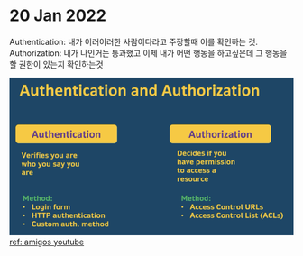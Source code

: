 # 20 Jan 2022   
   
Authentication: 내가 이러이러한 사람이다라고 주장할때 이를 확인하는 것.   
Authorization: 내가 나인거는 통과했고 이제 내가 어떤 행동을 하고싶은데 그 행동을 할 권한이 있는지 확인하는것   
   
![img](./aa.PNG)   
[ref: amigos youtube](https://www.youtube.com/watch?v=VVn9OG9nfH0&t=5658s)